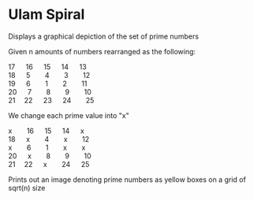 # Ulam Spiral
Displays a graphical depiction of the set of prime numbers

Given n amounts of numbers rearranged as the following:

17 &emsp;   16 &emsp;   15 &emsp;   14 &emsp; 13 \
18 &emsp;   5 &emsp; &nbsp;   4 &emsp; &nbsp;   3 &emsp; &nbsp; 12 \
19 &emsp;   6 &emsp; &nbsp;   1 &emsp; &nbsp;   2 &emsp; &nbsp; 11 \
20 &emsp;   7 &emsp; &nbsp;   8 &emsp; &nbsp;   9 &emsp; &nbsp; 10 \
21&emsp;    22 &emsp;   23 &emsp;   24 &emsp; &nbsp; 25

We change each prime value into "x"

x &emsp; &nbsp;   16 &emsp;   15 &emsp;   14 &emsp; x \
18 &emsp;   x &emsp; &nbsp;   4 &emsp; &nbsp;   x &emsp; &nbsp; 12 \
x &emsp; &nbsp;  6 &emsp; &nbsp;   1 &emsp; &nbsp;    x &emsp; &nbsp; x \
20 &emsp;   x &emsp; &nbsp;   8 &emsp; &nbsp;   9 &emsp; &nbsp; 10 \
21&emsp;    22 &emsp;  x &emsp; &nbsp; 24 &emsp; 25

Prints out an image denoting prime numbers as yellow boxes on a grid of sqrt(n) size
